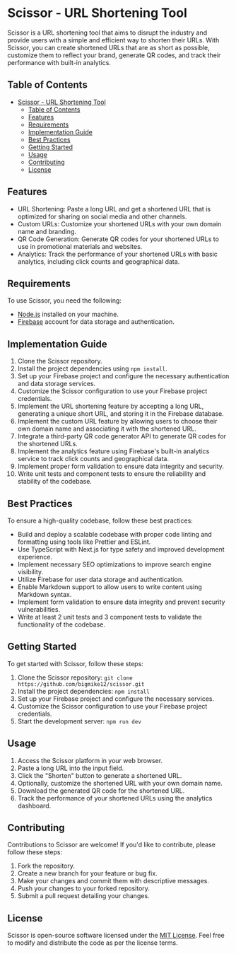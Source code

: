 # Scissor - URL Shortening Tool

Scissor is a URL shortening tool that aims to disrupt the industry and provide users with a simple and efficient way to shorten their URLs. With Scissor, you can create shortened URLs that are as short as possible, customize them to reflect your brand, generate QR codes, and track their performance with built-in analytics.

## Table of Contents

- [Scissor - URL Shortening Tool](#scissor---url-shortening-tool)
  - [Table of Contents](#table-of-contents)
  - [Features](#features)
  - [Requirements](#requirements)
  - [Implementation Guide](#implementation-guide)
  - [Best Practices](#best-practices)
  - [Getting Started](#getting-started)
  - [Usage](#usage)
  - [Contributing](#contributing)
  - [License](#license)

## Features

- URL Shortening: Paste a long URL and get a shortened URL that is optimized for sharing on social media and other channels.
- Custom URLs: Customize your shortened URLs with your own domain name and branding.
- QR Code Generation: Generate QR codes for your shortened URLs to use in promotional materials and websites.
- Analytics: Track the performance of your shortened URLs with basic analytics, including click counts and geographical data.

## Requirements

To use Scissor, you need the following:

- [Node.js](https://nodejs.org) installed on your machine.
- [Firebase](https://firebase.google.com) account for data storage and authentication.

## Implementation Guide

1. Clone the Scissor repository.
2. Install the project dependencies using `npm install`.
3. Set up your Firebase project and configure the necessary authentication and data storage services.
4. Customize the Scissor configuration to use your Firebase project credentials.
5. Implement the URL shortening feature by accepting a long URL, generating a unique short URL, and storing it in the Firebase database.
6. Implement the custom URL feature by allowing users to choose their own domain name and associating it with the shortened URL.
7. Integrate a third-party QR code generator API to generate QR codes for the shortened URLs.
8. Implement the analytics feature using Firebase's built-in analytics service to track click counts and geographical data.
9. Implement proper form validation to ensure data integrity and security.
10. Write unit tests and component tests to ensure the reliability and stability of the codebase.

## Best Practices

To ensure a high-quality codebase, follow these best practices:

- Build and deploy a scalable codebase with proper code linting and formatting using tools like Prettier and ESLint.
- Use TypeScript with Next.js for type safety and improved development experience.
- Implement necessary SEO optimizations to improve search engine visibility.
- Utilize Firebase for user data storage and authentication.
- Enable Markdown support to allow users to write content using Markdown syntax.
- Implement form validation to ensure data integrity and prevent security vulnerabilities.
- Write at least 2 unit tests and 3 component tests to validate the functionality of the codebase.

## Getting Started

To get started with Scissor, follow these steps:

1. Clone the Scissor repository: `git clone https://github.com/bigmike12/scissor.git`
2. Install the project dependencies: `npm install`
3. Set up your Firebase project and configure the necessary services.
4. Customize the Scissor configuration to use your Firebase project credentials.
5. Start the development server: `npm run dev`

## Usage

1. Access the Scissor platform in your web browser.
2. Paste a long URL into the input field.
3. Click the "Shorten" button to generate a shortened URL.
4. Optionally, customize the shortened URL with your own domain name.
5. Download the generated QR code for the shortened URL.
6. Track the performance of your shortened URLs using the analytics dashboard.

## Contributing

Contributions to Scissor are welcome! If you'd like to contribute, please follow these steps:

1. Fork the repository.
2. Create a new branch for your feature or bug fix.
3. Make your changes and commit them with descriptive messages.
4. Push your changes to your forked repository.
5. Submit a pull request detailing your changes.

## License

Scissor is open-source software licensed under the [MIT License](https://opensource.org/licenses/MIT). Feel free to modify and distribute the code as per the license terms.
